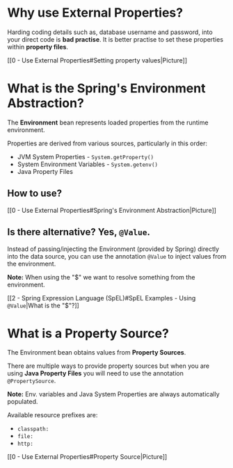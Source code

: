 
# Why use External Properties?

Harding coding details such as, database username and password, into your direct code is **bad practise**. It is better practise to set these properties within **property files**.

[[0 - Use External Properties#Setting property values|Picture]]
# What is the Spring's Environment Abstraction?

The **Environment** bean represents loaded properties from the runtime environment.

Properties are derived from various sources, particularly in this order:

- JVM System Properties - `System.getProperty()`
- System Environment Variables - `System.getenv()`
- Java Property Files

## How to use?

[[0 - Use External Properties#Spring's Environment Abstraction|Picture]]

## Is there alternative? Yes, `@Value`.

Instead of passing/injecting the Environment (provided by Spring) directly into the data source, you can use the annotation `@Value` to inject values from the environment.

**Note:** When using the "$" we want to resolve something from the environment. 

[[2 - Spring Expression Language (SpEL)#SpEL Examples - Using `@Value`|What is the "$"?]]

# What is a Property Source?

The Environment bean obtains values from **Property Sources**. 

There are multiple ways to provide property sources but when you are using **Java Property Files** you will need to use the annotation `@PropertySource`.

**Note:** Env. variables and Java System Properties are always automatically populated.

Available resource prefixes are:
- `classpath:`
- `file:`
- `http:`

[[0 - Use External Properties#Property Source|Picture]]

